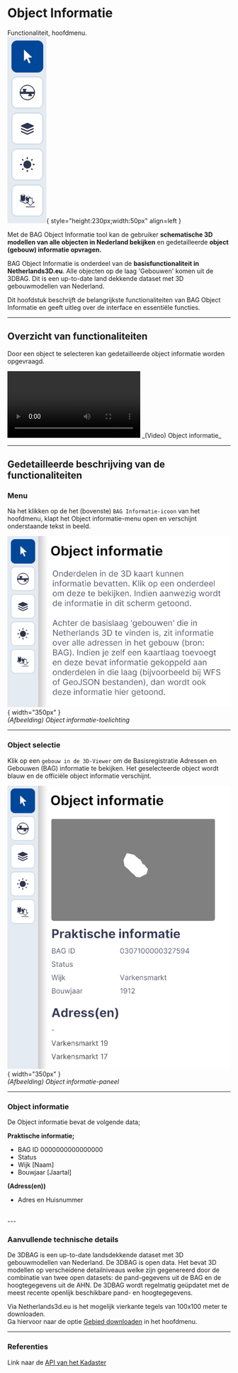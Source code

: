 # Object Informatie

Functionaliteit, hoofdmenu.  
![Building Blocks](../handleiding/imgs/object.info.menu.main.png){ style="height:230px;width:50px" align=left }

Met de BAG Object Informatie tool kan de gebruiker **schematische 3D modellen van alle objecten in Nederland bekijken** en gedetailleerde **object (gebouw) informatie opvragen.**   

BAG Object Informatie is onderdeel van de **basisfunctionaliteit in Netherlands3D.eu**. Alle objecten op de laag 'Gebouwen' komen uit de 3DBAG. Dit is een up-to-date land dekkende dataset met 3D gebouwmodellen van Nederland.   

Dit hoofdstuk beschrijft de belangrijkste functionaliteiten van BAG Object Informatie en geeft uitleg over de interface en essentiële functies.

---

## Overzicht van functionaliteiten

Door een object te selecteren kan gedetailleerde object informatie worden opgevraagd.

<video controls>
<source src="../video/object.informatie.mp4" type="video/mp4"></video>
_(Video) Object informatie_ 

---

## Gedetailleerde beschrijving van de functionaliteiten

### **Menu**

Na het klikken op de het (bovenste) `BAG Informatie-icoon` van het hoofdmenu, klapt het Object informatie-menu open en verschijnt onderstaande tekst in beeld.

![Building Blocks](../handleiding/imgs/object.info.menu.open.png){ width="350px" }  
_(Afbeelding) Object informatie-toelichting_

---

### **Object selectie**   
Klik op een `gebouw in de 3D-Viewer` om de Basisregistratie Adressen en Gebouwen (BAG) informatie te bekijken. Het geselecteerde object wordt blauw en de officiële object informatie verschijnt.

![Building Blocks](../handleiding/imgs/object.info.menu.select.png){ width="350px" }  
_(Afbeelding) Object informatie-paneel_

---
 
### **Object informatie**  
De Object informatie bevat de volgende data;

**Praktische informatie;**  
* BAG ID	0000000000000000   
* Status   
* Wijk		[Naam]  
* Bouwjaar	[Jaartal]  

**(Adress(en))**   
* Adres en Huisnummer  
<br>
---

###  **Aanvullende technische details**

De 3DBAG is een up-to-date landsdekkende dataset met 3D gebouwmodellen van Nederland. De 3DBAG is open data. Het bevat 3D modellen op verscheidene detailniveaus welke zijn gegenereerd door de combinatie van twee open datasets: de pand-gegevens uit de BAG en de hoogtegegevens uit de AHN. De 3DBAG wordt regelmatig geüpdatet met de meest recente openlijk beschikbare pand- en hoogtegegevens. 

Via Netherlands3d.eu is het mogelijk vierkante tegels van 100x100 meter te downloaden.  
Ga hiervoor naar de optie [Gebied downloaden](../gebied-downloaden/) in het hoofdmenu.

---

###  **Referenties**

Link naar de [API van het Kadaster](https://www.kadaster.nl/zakelijk/producten/adressen-en-gebouwen/bag-api-individuele-bevragingen)